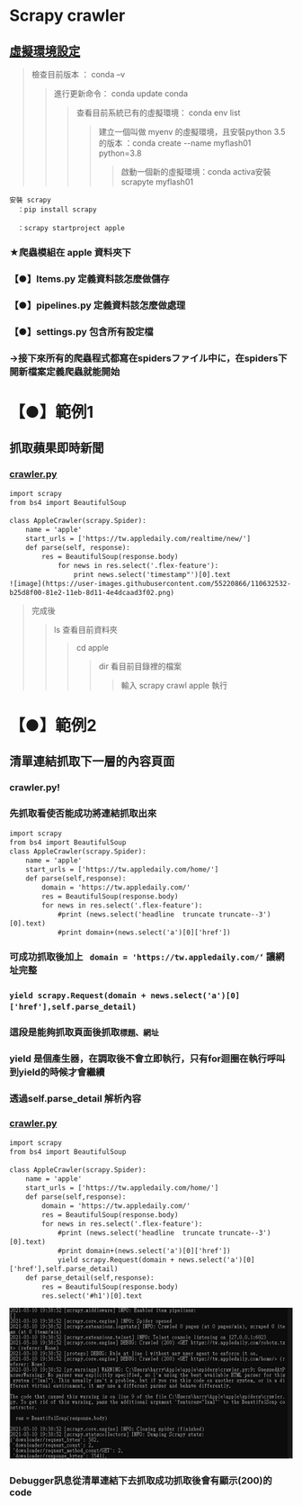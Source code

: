 Scrapy crawler
=============
[虛擬環境設定](https://github.com/ChengHan16/Cs4high_4080E036/blob/master/%E5%B0%88%E9%A1%8C%E8%A3%BD%E4%BD%9C%20Thematic%20production%20%E3%80%8A109-2%E3%80%8B/%E8%99%9B%E6%93%AC%E7%92%B0%E5%A2%83%E6%9E%B6%E8%A8%AD.md)
----------
>檢查目前版本 ： conda –v
>>進行更新命令： conda update conda
>>>查看目前系統已有的虛擬環境： conda env list
>>>>建立一個叫做 myenv 的虛擬環境，且安裝python 3.5的版本
  ：conda create --name myflash01 python=3.8
>>>>>啟動一個新的虛擬環境：conda activa安裝 scrapyte myflash01
```
安裝 scrapy
  ：pip install scrapy

  ：scrapy startproject apple 
```
### ★爬蟲模組在 apple 資料夾下
### 【●】Items.py 定義資料該怎麼做儲存
### 【●】pipelines.py 定義資料該怎麼做處理
### 【●】settings.py 包含所有設定檔
###  ->接下來所有的爬蟲程式都寫在spidersファイル中に，在spiders下開新檔案定義爬蟲就能開始

# 【●】範例1
## 抓取蘋果即時新聞
### [crawler.py](https://github.com/ChengHan16/Cs4high_4080E036/blob/master/%E5%B0%88%E9%A1%8C%E8%A3%BD%E4%BD%9C%20Thematic%20production%20%E3%80%8A109-2%E3%80%8B/Scrapy%20Python%20Crawler%20%E3%82%B3%E3%83%BC%E3%83%89.md)
```
import scrapy
from bs4 import BeautifulSoup

class AppleCrawler(scrapy.Spider):
    name = 'apple'
    start_urls = ['https://tw.appledaily.com/realtime/new/']
    def parse(self, response):
        res = BeautifulSoup(response.body)
            for news in res.select('.flex-feature'):
                print news.select('timestamp"')[0].text
![image](https://user-images.githubusercontent.com/55220866/110632532-b25d8f00-81e2-11eb-8d11-4e4dcaad3f02.png)
```
>完成後 
>> ls 查看目前資料夾
>>> cd apple
>>>> dir 看目前目錄裡的檔案
>>>>> 輸入 scrapy crawl apple 執行

# 【●】範例2
## 清單連結抓取下一層的內容頁面
### crawler.py!
### 先抓取看使否能成功將連結抓取出來
```
import scrapy
from bs4 import BeautifulSoup
class AppleCrawler(scrapy.Spider):
    name = 'apple'
    start_urls = ['https://tw.appledaily.com/home/']
    def parse(self,response):
        domain = 'https://tw.appledaily.com/'
        res = BeautifulSoup(response.body)
        for news in res.select('.flex-feature'):
            #print (news.select('headline  truncate truncate--3')[0].text)
            #print domain+(news.select('a')[0]['href'])
```
### 可成功抓取後加上 ` domain = 'https://tw.appledaily.com/‘` 讓網址完整

### `yield scrapy.Request(domain + news.select('a')[0]['href'],self.parse_detail)`
### 這段是能夠抓取頁面後抓取`標題、網址`
### yield 是個產生器，在調取後不會立即執行，只有for迴圈在執行呼叫到yield的時候才會繼續
### 透過self.parse_detail 解析內容
### [crawler.py](https://github.com/ChengHan16/Cs4high_4080E036/blob/master/%E5%B0%88%E9%A1%8C%E8%A3%BD%E4%BD%9C%20Thematic%20production%20%E3%80%8A109-2%E3%80%8B/Scrapy%20Python%20Crawler%20%E3%82%B3%E3%83%BC%E3%83%89.md)
```
import scrapy
from bs4 import BeautifulSoup

class AppleCrawler(scrapy.Spider):
    name = 'apple'
    start_urls = ['https://tw.appledaily.com/home/']
    def parse(self,response):
        domain = 'https://tw.appledaily.com/'
        res = BeautifulSoup(response.body)
        for news in res.select('.flex-feature'):
            #print (news.select('headline  truncate truncate--3')[0].text)
            #print domain+(news.select('a')[0]['href'])
            yield scrapy.Request(domain + news.select('a')[0]['href'],self.parse_detail)
    def parse_detail(self,response):
        res = BeautifulSoup(response.body)
        res.select('#h1')[0].text
```
![結果](https://github.com/ChengHan16/Cs4high_4080E036/blob/master/image/2%E7%B5%90%E6%9E%9C1.PNG)
### Debugger訊息從清單連結下去抓取成功抓取後會有顯示(200)的code
